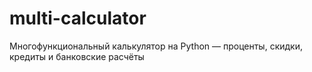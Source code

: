# multi-calculator
Многофункциональный калькулятор на Python — проценты, скидки, кредиты и банковские расчёты
